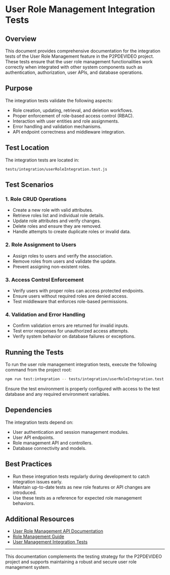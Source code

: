 # User Role Management Integration Tests

## Overview

This document provides comprehensive documentation for the integration tests of the User Role Management feature in the P2PDEVIDEO project. These tests ensure that the user role management functionalities work correctly when integrated with other system components such as authentication, authorization, user APIs, and database operations.

## Purpose

The integration tests validate the following aspects:

- Role creation, updating, retrieval, and deletion workflows.
- Proper enforcement of role-based access control (RBAC).
- Interaction with user entities and role assignments.
- Error handling and validation mechanisms.
- API endpoint correctness and middleware integration.

## Test Location

The integration tests are located in:

`tests/integration/userRoleIntegration.test.js`

## Test Scenarios

### 1. Role CRUD Operations
- Create a new role with valid attributes.
- Retrieve roles list and individual role details.
- Update role attributes and verify changes.
- Delete roles and ensure they are removed.
- Handle attempts to create duplicate roles or invalid data.

### 2. Role Assignment to Users
- Assign roles to users and verify the association.
- Remove roles from users and validate the update.
- Prevent assigning non-existent roles.

### 3. Access Control Enforcement
- Verify users with proper roles can access protected endpoints.
- Ensure users without required roles are denied access.
- Test middleware that enforces role-based permissions.

### 4. Validation and Error Handling
- Confirm validation errors are returned for invalid inputs.
- Test error responses for unauthorized access attempts.
- Verify system behavior on database failures or exceptions.

## Running the Tests

To run the user role management integration tests, execute the following command from the project root:

```bash
npm run test:integration -- tests/integration/userRoleIntegration.test.js
```

Ensure the test environment is properly configured with access to the test database and any required environment variables.

## Dependencies

The integration tests depend on:

- User authentication and session management modules.
- User API endpoints.
- Role management API and controllers.
- Database connectivity and models.

## Best Practices

- Run these integration tests regularly during development to catch integration issues early.
- Maintain up-to-date tests as new role features or API changes are introduced.
- Use these tests as a reference for expected role management behaviors.

## Additional Resources

- [User Role Management API Documentation](./user_role_management.md)
- [Role Management Guide](./role_management_guide.md)
- [User Management Integration Tests](./user_management_integration_tests.md)

---

This documentation complements the testing strategy for the P2PDEVIDEO project and supports maintaining a robust and secure user role management system.